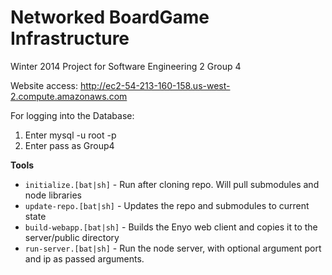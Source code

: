 Networked BoardGame Infrastructure
====

Winter 2014 Project for Software Engineering 2 Group 4

Website access: http://ec2-54-213-160-158.us-west-2.compute.amazonaws.com

For logging into the Database:
1. Enter mysql -u root -p
2. Enter pass as Group4

**Tools**
* `initialize.[bat|sh]` - Run after cloning repo. Will pull submodules and node libraries
* `update-repo.[bat|sh]` - Updates the repo and submodules to current state
* `build-webapp.[bat|sh]` - Builds the Enyo web client and copies it to the server/public directory
* `run-server.[bat|sh]` - Run the node server, with optional argument port and ip as passed arguments.
